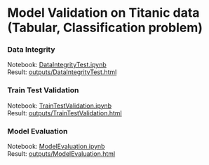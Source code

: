 # Model Validation on Titanic data (Tabular, Classification problem)

### Data Integrity
Notebook: [DataIntegrityTest.ipynb](./DataIntegrityTest.ipynb)  
Result: [outputs/DataIntegrityTest.html](outputs/DataIntegrityTest.html)

### Train Test Validation
Notebook: [TrainTestValidation.ipynb](./TrainTestValidation.ipynb)  
Result: [outputs/TrainTestValidation.html](outputs/TrainTestValidation.html)

### Model Evaluation
Notebook: [ModelEvaluation.ipynb](./ModelEvaluation.ipynb)  
Result: [outputs/ModelEvaluation.html](outputs/ModelEvaluation.html)
